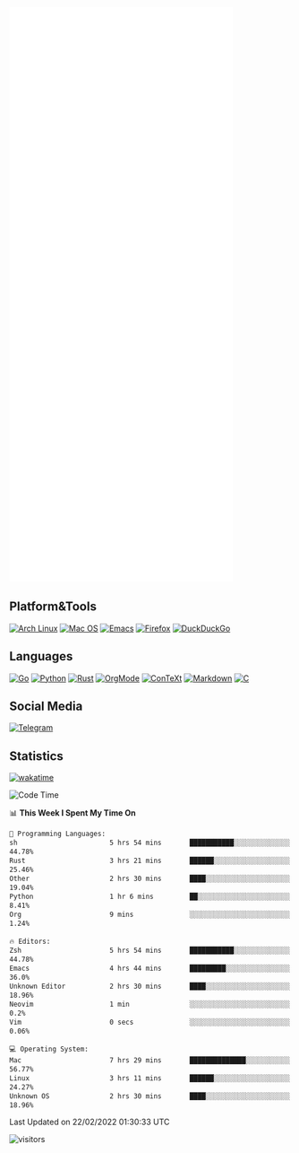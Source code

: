 ![Metrics](https://github.com/SteamedFish/SteamedFish/blob/master/github-metrics.svg)

## Platform&Tools

[![Arch Linux](https://img.shields.io/badge/ArchLinux-1793D1?logo=arch-linux&logoColor=fff&style=flat-square)](https://archlinux.org/)
[![Mac OS](https://img.shields.io/badge/MacOS-000000?style=flat-square&logo=macos&logoColor=F0F0F0)](https://www.apple.com/macos/)
[![Emacs](https://img.shields.io/badge/Emacs-%237F5AB6.svg?&style=flat-square&logo=gnu-emacs&logoColor=white)](https://www.gnu.org/software/emacs/)
[![Firefox](https://img.shields.io/badge/Firefox-FF7139?style=flat-square&logo=Firefox-Browser&logoColor=white)](https://firefox.com/)
[![DuckDuckGo](https://img.shields.io/badge/DuckDuckGo-DE5833?style=flat-square&logo=DuckDuckGo&logoColor=white)](https://duckduckgo.com/)

## Languages

[![Go](https://img.shields.io/badge/Golang-%2300ADD8.svg?style=flat-square&logo=go&logoColor=white)](https://golang.org/)
[![Python](https://img.shields.io/badge/Python-3670A0?style=flat-square&logo=python&logoColor=ffdd54)](https://www.python.org/)
[![Rust](https://img.shields.io/badge/Rust-%23000000.svg?style=flat-square&logo=rust&logoColor=white)](https://www.rust-lang.org/)
[![OrgMode](https://img.shields.io/badge/OrgMode-%23000000.svg?style=flat-square&logo=org&logoColor=white)](https://orgmode.org/)
[![ConTeXt](https://img.shields.io/badge/ConTeXt-%23008080.svg?style=flat-square&logo=latex&logoColor=white)](https://contextgarden.net/)
[![Markdown](https://img.shields.io/badge/MarkDown-%23000000.svg?style=flat-square&logo=markdown&logoColor=white)](https://daringfireball.net/projects/markdown/)
[![C](https://img.shields.io/badge/C-%2300599C.svg?style=flat-square&logo=c&logoColor=white)](https://www.iso.org/standard/74528.html)

## Social Media

[![Telegram](https://img.shields.io/badge/SteamedFish-2CA5E0?style=social&logo=telegram&logoColor=white)](https://t.me/SteamedFish)

## Statistics
[![wakatime](https://wakatime.com/badge/user/168280d6-fcf2-4b4f-ad3a-dc4612f35b38.svg)](https://wakatime.com/@168280d6-fcf2-4b4f-ad3a-dc4612f35b38)

<!--START_SECTION:waka-->
![Code Time](http://img.shields.io/badge/Code%20Time-1%2C618%20hrs%2044%20mins-blue)

📊 **This Week I Spent My Time On** 

```text
💬 Programming Languages: 
sh                       5 hrs 54 mins       ███████████░░░░░░░░░░░░░░   44.78% 
Rust                     3 hrs 21 mins       ██████░░░░░░░░░░░░░░░░░░░   25.46% 
Other                    2 hrs 30 mins       ████░░░░░░░░░░░░░░░░░░░░░   19.04% 
Python                   1 hr 6 mins         ██░░░░░░░░░░░░░░░░░░░░░░░   8.41% 
Org                      9 mins              ░░░░░░░░░░░░░░░░░░░░░░░░░   1.24%

🔥 Editors: 
Zsh                      5 hrs 54 mins       ███████████░░░░░░░░░░░░░░   44.78% 
Emacs                    4 hrs 44 mins       █████████░░░░░░░░░░░░░░░░   36.0% 
Unknown Editor           2 hrs 30 mins       ████░░░░░░░░░░░░░░░░░░░░░   18.96% 
Neovim                   1 min               ░░░░░░░░░░░░░░░░░░░░░░░░░   0.2% 
Vim                      0 secs              ░░░░░░░░░░░░░░░░░░░░░░░░░   0.06%

💻 Operating System: 
Mac                      7 hrs 29 mins       ██████████████░░░░░░░░░░░   56.77% 
Linux                    3 hrs 11 mins       ██████░░░░░░░░░░░░░░░░░░░   24.27% 
Unknown OS               2 hrs 30 mins       ████░░░░░░░░░░░░░░░░░░░░░   18.96%

```


 Last Updated on 22/02/2022 01:30:33 UTC
<!--END_SECTION:waka-->

![visitors](https://visitor-badge.laobi.icu/badge?page_id=SteamedFish.SteamedFish)
